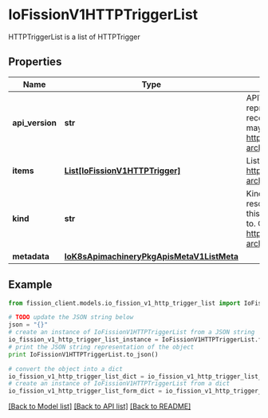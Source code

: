 # IoFissionV1HTTPTriggerList

HTTPTriggerList is a list of HTTPTrigger

## Properties

Name | Type | Description | Notes
------------ | ------------- | ------------- | -------------
**api_version** | **str** | APIVersion defines the versioned schema of this representation of an object. Servers should convert recognized schemas to the latest internal value, and may reject unrecognized values. More info: https://git.k8s.io/community/contributors/devel/sig-architecture/api-conventions.md#resources | [optional] 
**items** | [**List[IoFissionV1HTTPTrigger]**](IoFissionV1HTTPTrigger.md) | List of httptriggers. More info: https://git.k8s.io/community/contributors/devel/sig-architecture/api-conventions.md | 
**kind** | **str** | Kind is a string value representing the REST resource this object represents. Servers may infer this from the endpoint the client submits requests to. Cannot be updated. In CamelCase. More info: https://git.k8s.io/community/contributors/devel/sig-architecture/api-conventions.md#types-kinds | [optional] 
**metadata** | [**IoK8sApimachineryPkgApisMetaV1ListMeta**](IoK8sApimachineryPkgApisMetaV1ListMeta.md) |  | [optional] 

## Example

```python
from fission_client.models.io_fission_v1_http_trigger_list import IoFissionV1HTTPTriggerList

# TODO update the JSON string below
json = "{}"
# create an instance of IoFissionV1HTTPTriggerList from a JSON string
io_fission_v1_http_trigger_list_instance = IoFissionV1HTTPTriggerList.from_json(json)
# print the JSON string representation of the object
print IoFissionV1HTTPTriggerList.to_json()

# convert the object into a dict
io_fission_v1_http_trigger_list_dict = io_fission_v1_http_trigger_list_instance.to_dict()
# create an instance of IoFissionV1HTTPTriggerList from a dict
io_fission_v1_http_trigger_list_form_dict = io_fission_v1_http_trigger_list.from_dict(io_fission_v1_http_trigger_list_dict)
```
[[Back to Model list]](../README.md#documentation-for-models) [[Back to API list]](../README.md#documentation-for-api-endpoints) [[Back to README]](../README.md)


